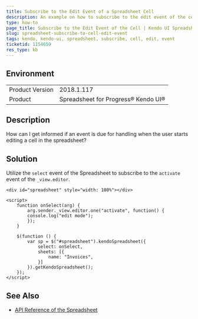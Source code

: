 ```yaml
---
title: Subscribe to the Edit Event of a Spreadsheet Cell
description: An example on how to subscribe to the edit event of the cell in the Kendo UI Spreadsheet.
type: how-to
page_title: Subscribe to the Edit Event of the Cell | Kendo UI Spreadsheet for jQuery
slug: spreadsheet-subscribe-to-cell-edit-event
tags: kendo, kendo-ui, spreadsheet, subscribe, cell, edit, event
ticketid: 1154659
res_type: kb
---
```


## Environment

<table>
	<tr>
		<td>Product Version</td>
		<td>2018.1.117</td>
	</tr>
	<tr>
		<td>Product</td>
		<td>Spreadsheet for Progress® Kendo UI®</td>
	</tr>
</table>


## Description

How can I get informed if an event is due for handling when the user starts editing a cell in the spreadsheet?

## Solution

Utilize the `select` event of the Spreadsheet to subscribe to the `activate` event of the `_view.editor`.

```dojo
<div id="spreadsheet" style="width: 100%"></div>

<script>
    function onSelect(arg) {
        arg.sender._view.editor.one("activate", function() {
        console.log("edit mode");
        });
    }

    $(function () {
        var sp = $("#spreadsheet").kendoSpreadsheet({
            select: onSelect,
            sheets: [{
                name: "Invoices",
            }]
        }).getKendoSpreadsheet();
    });
</script>
```

## See Also

* [API Reference of the Spreadsheet](https://docs.telerik.com/kendo-ui/api/javascript/ui/spreadsheet)
